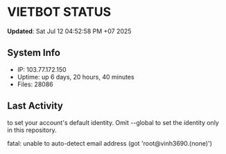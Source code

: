 # VIETBOT STATUS
**Updated**: Sat Jul 12 04:52:58 PM +07 2025

## System Info
- IP: 103.77.172.150
- Uptime: up 6 days, 20 hours, 40 minutes
- Files: 28086

## Last Activity

to set your account's default identity.
Omit --global to set the identity only in this repository.

fatal: unable to auto-detect email address (got 'root@vinh3690.(none)')

